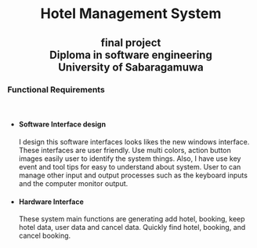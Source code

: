<h1 align= "center">Hotel Management System</h1>
<h2 align="center" <b>final project</b><br>
Diploma in software engineering <br>
University of Sabaragamuwa</h2>
<h3><b> Functional Requirements</b></h3><br>
<ul>
<li><h4>Software Interface design</h4></li>
I design this software interfaces looks likes the new windows interface. These interfaces are user friendly. Use multi colors, action button images easily user to identify the system things. Also, I have use key event and tool tips for easy to understand about system. User to can manage other input and output processes such as the keyboard inputs and the computer monitor output.
<li><h4>
Hardware Interface
</h4></li>
These system main functions are generating add hotel, booking, keep hotel data, user data
and cancel data. Quickly find hotel, booking, and cancel booking.
</ul>
